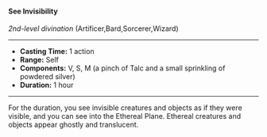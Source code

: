 #### See Invisibility
*2nd-level divination* (Artificer,Bard,Sorcerer,Wizard)
___
- **Casting Time:** 1 action
- **Range:** Self
- **Components:** V, S, M (a pinch of Talc and a small sprinkling of powdered silver)
- **Duration:** 1 hour
---
For the duration, you see invisible creatures and objects as if they were visible, and you can see into the Ethereal Plane. Ethereal creatures and objects appear ghostly and translucent.